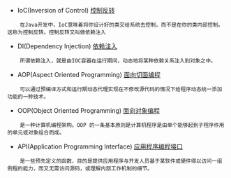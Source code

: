 - IoC(Inversion of Control) [控制反转](http://www.cnblogs.com/DebugLZQ/archive/2013/06/05/3107957.html)
```
    在Java开发中，IoC意味着将你设计好的类交给系统去控制，而不是在你的类内部控制。这称为控制反转。控制反转又叫做依赖注入

```
- DI(Dependency Injection) [依赖注入](http://www.cnblogs.com/DebugLZQ/archive/2013/06/05/3107957.html)
```$xslt
    所谓依赖注入，就是由IOC容器在运行期间，动态地将某种依赖关系注入到对象之中。
```
- AOP(Aspect Oriented Programming) [面向切面编程](http://www.cnblogs.com/xrq730/p/4919025.html)
```$xslt
    可以通过预编译方式和运行期动态代理实现在不修改源代码的情况下给程序动态统一添加功能的一种技术。
```
- OOP(Object Oriented Programming) [面向对象编程](https://baike.baidu.com/item/OOP/1152915?fr=aladdin)
```$xslt
    是一种计算机编程架构。OOP 的一条基本原则是计算机程序是由单个能够起到子程序作用的单元或对象组合而成。
```
- API(Application Programming Interface) [应用程序编程接口](http://baike.baidu.com/link?url=4Rxh4gioo5R1-CQJmAfV5rWvlZSE0B8C_YeAub6c4wyb4PuN00ZUJvko1T5Ek9BZIFzpynxIAsdr0cAk8ENWRK)
```
    是一些预先定义的函数，目的是提供应用程序与开发人员基于某软件或硬件得以访问一组例程的能力，而又无需访问源码，或理解内部工作机制的细节。
```
